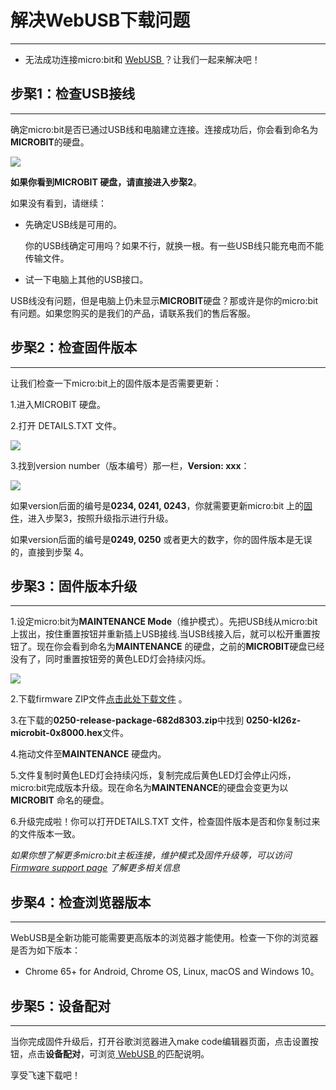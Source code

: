
# 解决WebUSB下载问题
---
- 无法成功连接micro:bit和 [ WebUSB ](https://makecode.microbit.org/device/usb/webusb)？让我们一起来解决吧！

## 步棸1：检查USB接线
---

确定micro:bit是否已通过USB线和电脑建立连接。连接成功后，你会看到命名为**MICROBIT**的硬盘。

![](https://i.imgur.com/Squ6KpH.png)

**如果你看到MICROBIT 硬盘，请直接进入步棸2**。

如果没有看到，请继续：

- 先确定USB线是可用的。

    你的USB线确定可用吗？如果不行，就换一根。有一些USB线只能充电而不能传输文件。

- 试一下电脑上其他的USB接口。

USB线没有问题，但是电脑上仍未显示**MICROBIT**硬盘？那或许是你的micro:bit有问题。如果您购买的是我们的产品，请联系我们的售后客服。

## 步棸2：检查固件版本
---

让我们检查一下micro:bit上的固件版本是否需要更新：

1.进入MICROBIT 硬盘。

2.打开 DETAILS.TXT 文件。


![](https://i.imgur.com/GB7LQBv.jpg)

3.找到version number（版本编号）那一栏，**Version: xxx**： 

![](https://i.imgur.com/CU5Ajdd.jpg)

如果version后面的编号是**0234, 0241, 0243**，你就需要更新micro:bit 上的[固件](https://makecode.microbit.org/device/firmware)，进入步棸3，按照升级指示进行升级。

如果version后面的编号是**0249, 0250** 或者更大的数字，你的固件版本是无误的，直接到步棸 4。

## 步棸3：固件版本升级
---

1.设定micro:bit为**MAINTENANCE Mode**（维护模式）。先把USB线从micro:bit上拔出，按住重置按钮并重新插上USB接线.当USB线接入后，就可以松开重置按钮了。现在你会看到命名为**MAINTENANCE** 的硬盘，之前的**MICROBIT**硬盘已经没有了，同时重置按钮旁的黄色LED灯会持续闪烁。

![](https://i.imgur.com/02zBjkk.gif)

2.下载firmware ZIP文件[点击此处下载文件](https://github.com/ARMmbed/DAPLink/releases/download/v0250/0250_release_package_682d8303.zip) 。

3.在下载的**0250-release-package-682d8303.zip**中找到 **0250-kl26z-microbit-0x8000.hex**文件。

4.拖动文件至**MAINTENANCE** 硬盘内。

5.文件复制时黄色LED灯会持续闪烁，复制完成后黄色LED灯会停止闪烁，micro:bit完成版本升级。现在命名为**MAINTENANCE**的硬盘会变更为以**MICROBIT** 命名的硬盘。

6.升级完成啦！你可以打开DETAILS.TXT 文件，检查固件版本是否和你复制过来的文件版本一致。

_如果你想了解更多micro:bit主板连接，维护模式及固件升级等，可以访问[Firmware support page](https://support.microbit.org/support/solutions/articles/19000019131-how-to-upgrade-the-firmware-on-the-micro-bit) 了解更多相关信息_

## 步棸4：检查浏览器版本
---

WebUSB是全新功能可能需要更高版本的浏览器才能使用。检查一下你的浏览器是否为如下版本：

- Chrome 65+ for Android, Chrome OS, Linux, macOS and Windows 10。

## 步棸5：设备配对
---

当你完成固件升级后，打开谷歌浏览器进入make code编辑器页面，点击设置按钮，点击**设备配对**，可浏览[ WebUSB ](https://makecode.microbit.org/device/usb/webusb)的匹配说明。

享受飞速下载吧！
